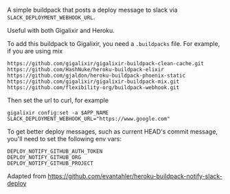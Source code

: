 A simple buildpack that posts a deploy message to slack via `SLACK_DEPLOYMENT_WEBHOOK_URL`.

Useful with both Gigalixir and Heroku.

To add this buildpack to Gigalixir, you need a `.buildpacks` file. For example, if you are using mix

```
https://github.com/gigalixir/gigalixir-buildpack-clean-cache.git
https://github.com/HashNuke/heroku-buildpack-elixir
https://github.com/gjaldon/heroku-buildpack-phoenix-static
https://github.com/gigalixir/gigalixir-buildpack-mix.git
https://github.com/flexibility-org/buildpack-webhook.git
```

Then set the url to curl, for example

```
gigalixir config:set -a $APP_NAME SLACK_DEPLOYMENT_WEBHOOK_URL="https://www.google.com"
```

To get better deploy messages, such as current HEAD's commit message, you'll need to set the following env vars:

```
DEPLOY_NOTIFY_GITHUB_AUTH_TOKEN
DEPLOY_NOTIFY_GITHUB_ORG
DEPLOY_NOTIFY_GITHUB_PROJECT
```

Adapted from https://github.com/evantahler/heroku-buildpack-notify-slack-deploy
